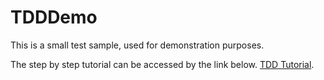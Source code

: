 # TDDDemo
This is a small test sample, used for demonstration purposes.

The step by step tutorial can be accessed by the link below.
[TDD Tutorial](doc/TDD-Tutorial.pdf).

